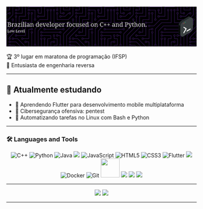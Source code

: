 ![Header](./giteng.png)




🏆 3º lugar em maratona de programação (IFSP)<br>
🎯 Entusiasta de engenharia reversa


---

## 🚀 Atualmente estudando

- 🌱 Aprendendo Flutter para desenvolvimento mobile multiplataforma  
- 🔐 Cibersegurança ofensiva: pentest
- 🐧 Automatizando tarefas no Linux com Bash e Python 

---

### 🛠️ Languages and Tools

<p align="center">
  <img src="https://cdn.jsdelivr.net/gh/devicons/devicon/icons/cplusplus/cplusplus-original.svg" width="50" alt="C++"/>
  <img src="https://cdn.jsdelivr.net/gh/devicons/devicon/icons/python/python-original.svg" width="50" alt="Python"/>
  <img src="https://cdn.jsdelivr.net/gh/devicons/devicon/icons/java/java-original.svg" width="50" alt="Java"/>
  <img src="https://cdn.jsdelivr.net/gh/devicons/devicon/icons/bash/bash-original.svg" width="50" />
  <img src="https://cdn.jsdelivr.net/gh/devicons/devicon/icons/javascript/javascript-original.svg" width="50" alt="JavaScript"/>
  <img src="https://cdn.jsdelivr.net/gh/devicons/devicon/icons/html5/html5-original.svg" width="50" alt="HTML5"/>
  <img src="https://cdn.jsdelivr.net/gh/devicons/devicon/icons/css3/css3-original-wordmark.svg" width="50" alt="CSS3"/>

  <img src="https://cdn.jsdelivr.net/gh/devicons/devicon/icons/flutter/flutter-original.svg" width="50" alt="Flutter"/>
  <img src="https://cdn.jsdelivr.net/gh/devicons/devicon/icons/django/django-plain.svg" width="50" />
  <img src="https://cdn.jsdelivr.net/gh/devicons/devicon/icons/docker/docker-original-wordmark.svg" width="50" alt="Docker"/>
  <img src="https://cdn.jsdelivr.net/gh/devicons/devicon/icons/git/git-original.svg" width="50" alt="Git"/>

  <img src="https://cdn.jsdelivr.net/gh/devicons/devicon/icons/arduino/arduino-original-wordmark.svg" width="50" height="50" />
  <img src="https://cdn.jsdelivr.net/gh/devicons/devicon@latest/icons/neovim/neovim-original.svg" width="50" />
  <img src="https://cdn.jsdelivr.net/gh/devicons/devicon/icons/archlinux/archlinux-original.svg" width="50" />
  <img src="https://cdn.jsdelivr.net/gh/devicons/devicon/icons/linux/linux-original.svg" width="50" />

</p>




---


<p align="center">
  <img src="https://github-readme-stats.vercel.app/api/top-langs/?username=Cosme-R&layout=compact&theme=midnight-purple&hide_border=true&hide=html,css,makefile&langs_count=10&size_weight=0.3&count_weight=0.7&exclude_repo=repositorio-indesejado" height="200" />
  <img src="https://github-readme-stats.vercel.app/api?username=Cosme-R&theme=midnight-purple&hide_border=true&show_icons=true&line_height=24" height="200" />
</p>

---


















